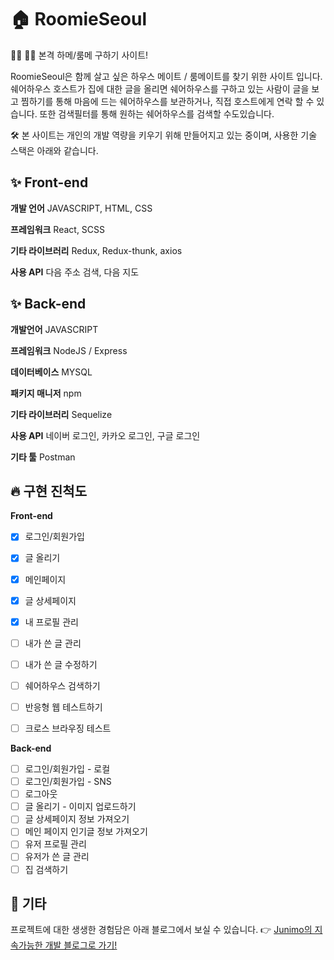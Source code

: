 # 🏠 RoomieSeoul

🙋‍♀️ 🙋‍♂️ 본격 하메/룸메 구하기 사이트!

RoomieSeoul은 함께 살고 싶은 하우스 메이트 / 룸메이트를 찾기 위한 사이트 입니다. 쉐어하우스 호스트가 집에 대한 글을 올리면 쉐어하우스를 구하고 있는 사람이 글을 보고 찜하기를 통해 마음에 드는 쉐어하우스를 보관하거나, 직접 호스트에게 연락 할 수 있습니다. 또한 검색필터를 통해 원하는 쉐어하우스를 검색할 수도있습니다.

🛠 본 사이트는 개인의 개발 역량을 키우기 위해 만들어지고 있는 중이며, 사용한 기술 스택은 아래와 같습니다.

## ✨ Front-end

**개발 언어**
JAVASCRIPT, HTML, CSS

**프레임워크**
React, SCSS

**기타 라이브러리**
Redux, Redux-thunk, axios

**사용 API**
다음 주소 검색, 다음 지도 

## ✨ Back-end

**개발언어**
JAVASCRIPT

**프레임워크**
NodeJS / Express

**데이터베이스**
MYSQL

**패키지 매니저**
npm

**기타 라이브러리**
Sequelize

**사용 API**
네이버 로그인, 카카오 로그인, 구글 로그인

**기타 툴**
Postman

## 🔥 구현 진척도
**Front-end**
 - [x] 로그인/회원가입
 - [x] 글 올리기
 - [x]  메인페이지
 - [x] 글 상세페이지
 - [x] 내 프로필 관리
 - [ ] 내가 쓴 글 관리
 - [ ] 내가 쓴 글 수정하기 
 - [ ] 쉐어하우스 검색하기 
 - [ ] 반응형 웹 테스트하기
 - [ ] 크로스 브라우징 테스트


**Back-end**
 - [ ] 로그인/회원가입 - 로컬
 - [ ] 로그인/회원가입 - SNS
 - [ ] 로그아웃
 - [ ] 글 올리기 - 이미지 업로드하기
 - [ ] 글 상세페이지 정보 가져오기
 - [ ] 메인 페이지 인기글 정보 가져오기
 - [ ] 유저 프로필 관리
 - [ ] 유저가 쓴 글 관리
 - [ ] 집 검색하기

## 👀 기타
프로젝트에 대한 생생한 경험담은 아래 블로그에서 보실 수 있습니다. 
👉 [Junimo의 지속가능한 개발 블로그로 가기!](https://sustainable-dev.tistory.com/category/Project%20Log/RoomieSeoul)